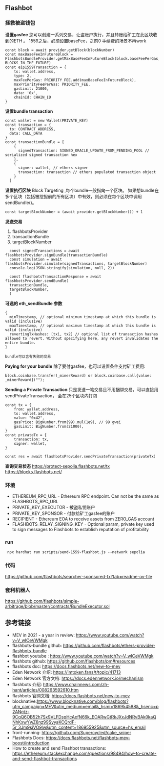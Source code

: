 ## Flashbot 

### 拯救被盗钱包

**设置gasfee**
您可以创建一系列交易，让盗账户执行，并且转账给矿工在此区块收到的ETH 。
1559之后，必须设置baseFee，之前0 手续费的场景不再work
```
const block = await provider.getBlock(blockNumber)
const maxBaseFeeInFutureBlock = FlashbotsBundleProvider.getMaxBaseFeeInFutureBlock(block.baseFeePerGas, BLOCKS_IN_THE_FUTURE)
const eip1559Transaction = {
    to: wallet.address,
    type: 2,
    maxFeePerGas: PRIORITY_FEE.add(maxBaseFeeInFutureBlock),
    maxPriorityFeePerGas: PRIORITY_FEE,
    gasLimit: 21000,
    data: '0x',
    chainId: CHAIN_ID
}
```

**设置bundle transaction**
```
const wallet = new Wallet(PRIVATE_KEY)
const transaction = {
  to: CONTRACT_ADDRESS,
  data: CALL_DATA
}
const transactionBundle = [
    {
      signedTransaction: SIGNED_ORACLE_UPDATE_FROM_PENDING_POOL // serialized signed transaction hex
    },
    {
      signer: wallet, // ethers signer
      transaction: transaction // ethers populated transaction object
    }
  ]
```

**设置执行区块** 
Block Targeting ,每个bundle一般指向一个区块。
如果想bundle在多个区块（包括被挖掘前的所有区块）中有效，则必须在每个区块中调用 sendBundle()。
```
const targetBlockNumber = (await provider.getBlockNumber()) + 1
```

**发送交易** 
1. flashbotsProvider
2. transactionBundle
3. targetBlockNumber

```
  const signedTransactions = await flashbotsProvider.signBundle(transactionBundle)
  const simulation = await flashbotsProvider.simulate(signedTransactions, targetBlockNumber)
  console.log(JSON.stringify(simulation, null, 2))

  const flashbotsTransactionResponse = await flashbotsProvider.sendBundle(
  transactionBundle,
  targetBlockNumber,
  )
```

**可选的 eth_sendBundle 参数**
```
{
  minTimestamp, // optional minimum timestamp at which this bundle is valid (inclusive)
  maxTimestamp, // optional maximum timestamp at which this bundle is valid (inclusive)
  revertingTxHashes: [tx1, tx2] // optional list of transaction hashes allowed to revert. Without specifying here, any revert invalidates the entire bundle.
}

bundle可以含有失败的交易
```

**Paying for your bundle**
除了要付gasfee，也可以设置条件支付矿工费用:
```
block.coinbase.transfer(_minerReward) or block.coinbase.call{value: _minerReward}("");

```

**Sending a Private Transaction**
只是发送一笔交易且不用捆绑交易，可以直接用sendPrivateTransaction， 会在25个区块内打包
```
const tx = {
    from: wallet.address,
    to: wallet.address,
    value: "0x42",
    gasPrice: BigNumber.from(99).mul(1e9), // 99 gwei
    gasLimit: BigNumber.from(21000),
}
const privateTx = {
    transaction: tx,
    signer: wallet,
}

const res = await flashbotsProvider.sendPrivateTransaction(privateTx)
```


**查询交易状态** 
https://protect-sepolia.flashbots.net/tx
https://blocks.flashbots.net/

### 环境
- ETHEREUM_RPC_URL - Ethereum RPC endpoint. Can not be the same as FLASHBOTS_RPC_URL
- PRIVATE_KEY_EXECUTOR - 被盗私钥账户
- PRIVATE_KEY_SPONSOR - 付款给矿工gasfee的账户
- RECIPIENT - Ethereum EOA to receive assets from ZERO_GAS account
- FLASHBOTS_RELAY_SIGNING_KEY - Optional param, private key used to sign messages to Flashbots to establish reputation of profitability


### run
```
 npx hardhat run scripts/send-1559-flashbot.js --network sepolia 
``` 

### 代码
https://github.com/flashbots/searcher-sponsored-tx?tab=readme-ov-file


### 套利机器人
https://github.com/flashbots/simple-arbitrage/blob/master/contracts/BundleExecutor.sol

## 参考链接

- MEV in 2021 - a year in review: https://www.youtube.com/watch?v=V_wlCeVWMgk
- flashbots-bundle github: https://github.com/flashbots/ethers-provider-flashbots-bundle
- flashbot youtube : https://www.youtube.com/watch?v=V_wlCeVWMgk
- flashbots github: https://github.com/flashbots/pm#resources  
- flashbots doc: https://docs.flashbots.net/new-to-mev
- Eden Network 介绍: https://imtoken.fans/t/topic/41713
- Eden Network 官方文档: https://docs.edennetwork.io/mechanism  
- flashbots 介绍: https://www.chainnews.com/zh-hant/articles/008263592610.htm  
- flashbots 官网文档: https://docs.flashbots.net/new-to-mev  
- blocknative:https://www.blocknative.com/blog/flashbots?utm_campaign=MEV&utm_medium=email&_hsmi=186954588&_hsenc=p2ANqtz-9CqQ6OB52h7Sx9VLFDspHcAxfN66k_EOARwGtRkJXxJdNRvBAk0kaQNhKxwYwZ8nz99SyyaKCQrdF-5r_3Jm9siVO9lw&utm_content=186955925&utm_source=hs_email
- front-running: https://github.com/Supercycled/cake_sniper
- Flashbots Docs: https://docs.flashbots.net/flashbots-mev-boost/introduction
- How to create and send Flashbot transactions: https://ethereum.stackexchange.com/questions/98494/how-to-create-and-send-flashbot-transactions